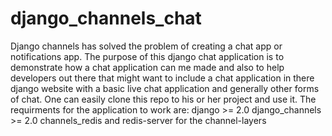 # django_channels_chat
Django channels has solved the problem of creating a chat app or notifications app. The purpose of this django chat application is to demonstrate how a chat application can me made and also to help developers out there that might want to include a chat application in there django website with a basic live chat application and generally other forms of chat.
One can easily clone this repo to his or her project and use it. 
The requirments for the application to work are:
  django >= 2.0
  django_channels >= 2.0
  channels_redis
  and redis-server for the channel-layers
  
